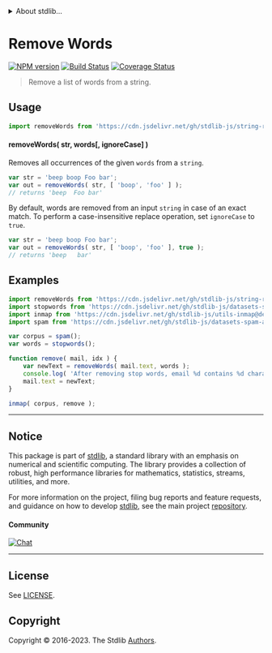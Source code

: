 <!--

@license Apache-2.0

Copyright (c) 2018 The Stdlib Authors.

Licensed under the Apache License, Version 2.0 (the "License");
you may not use this file except in compliance with the License.
You may obtain a copy of the License at

   http://www.apache.org/licenses/LICENSE-2.0

Unless required by applicable law or agreed to in writing, software
distributed under the License is distributed on an "AS IS" BASIS,
WITHOUT WARRANTIES OR CONDITIONS OF ANY KIND, either express or implied.
See the License for the specific language governing permissions and
limitations under the License.

-->


<details>
  <summary>
    About stdlib...
  </summary>
  <p>We believe in a future in which the web is a preferred environment for numerical computation. To help realize this future, we've built stdlib. stdlib is a standard library, with an emphasis on numerical and scientific computation, written in JavaScript (and C) for execution in browsers and in Node.js.</p>
  <p>The library is fully decomposable, being architected in such a way that you can swap out and mix and match APIs and functionality to cater to your exact preferences and use cases.</p>
  <p>When you use stdlib, you can be absolutely certain that you are using the most thorough, rigorous, well-written, studied, documented, tested, measured, and high-quality code out there.</p>
  <p>To join us in bringing numerical computing to the web, get started by checking us out on <a href="https://github.com/stdlib-js/stdlib">GitHub</a>, and please consider <a href="https://opencollective.com/stdlib">financially supporting stdlib</a>. We greatly appreciate your continued support!</p>
</details>

# Remove Words

[![NPM version][npm-image]][npm-url] [![Build Status][test-image]][test-url] [![Coverage Status][coverage-image]][coverage-url] <!-- [![dependencies][dependencies-image]][dependencies-url] -->

> Remove a list of words from a string.

<section class="intro">

</section>

<!-- /.intro -->



<section class="usage">

## Usage

```javascript
import removeWords from 'https://cdn.jsdelivr.net/gh/stdlib-js/string-remove-words@deno/mod.js';
```

#### removeWords( str, words\[, ignoreCase] )

Removes all occurrences of the given `words` from a `string`.

```javascript
var str = 'beep boop Foo bar';
var out = removeWords( str, [ 'boop', 'foo' ] );
// returns 'beep  Foo bar'
```

By default, words are removed from an input `string` in case of an exact match. To perform a case-insensitive replace operation, set `ignoreCase` to `true`.

```javascript
var str = 'beep boop Foo bar';
var out = removeWords( str, [ 'boop', 'foo' ], true );
// returns 'beep   bar'
```

</section>

<!-- /.usage -->

<section class="examples">

## Examples

<!-- eslint no-undef: "error" -->

```javascript
import removeWords from 'https://cdn.jsdelivr.net/gh/stdlib-js/string-remove-words@deno/mod.js';
import stopwords from 'https://cdn.jsdelivr.net/gh/stdlib-js/datasets-stopwords-en@deno/mod.js';
import inmap from 'https://cdn.jsdelivr.net/gh/stdlib-js/utils-inmap@deno/mod.js';
import spam from 'https://cdn.jsdelivr.net/gh/stdlib-js/datasets-spam-assassin@deno/mod.js';

var corpus = spam();
var words = stopwords();

function remove( mail, idx ) {
    var newText = removeWords( mail.text, words );
    console.log( 'After removing stop words, email %d contains %d characters. Originally, it contained %d.', idx, newText.length, mail.text.length );
    mail.text = newText;
}

inmap( corpus, remove );
```

</section>

<!-- /.examples -->



<!-- Section for related `stdlib` packages. Do not manually edit this section, as it is automatically populated. -->

<section class="related">

</section>

<!-- /.related -->

<!-- Section for all links. Make sure to keep an empty line after the `section` element and another before the `/section` close. -->


<section class="main-repo" >

* * *

## Notice

This package is part of [stdlib][stdlib], a standard library with an emphasis on numerical and scientific computing. The library provides a collection of robust, high performance libraries for mathematics, statistics, streams, utilities, and more.

For more information on the project, filing bug reports and feature requests, and guidance on how to develop [stdlib][stdlib], see the main project [repository][stdlib].

#### Community

[![Chat][chat-image]][chat-url]

---

## License

See [LICENSE][stdlib-license].


## Copyright

Copyright &copy; 2016-2023. The Stdlib [Authors][stdlib-authors].

</section>

<!-- /.stdlib -->

<!-- Section for all links. Make sure to keep an empty line after the `section` element and another before the `/section` close. -->

<section class="links">

[npm-image]: http://img.shields.io/npm/v/@stdlib/string-remove-words.svg
[npm-url]: https://npmjs.org/package/@stdlib/string-remove-words

[test-image]: https://github.com/stdlib-js/string-remove-words/actions/workflows/test.yml/badge.svg?branch=main
[test-url]: https://github.com/stdlib-js/string-remove-words/actions/workflows/test.yml?query=branch:main

[coverage-image]: https://img.shields.io/codecov/c/github/stdlib-js/string-remove-words/main.svg
[coverage-url]: https://codecov.io/github/stdlib-js/string-remove-words?branch=main

<!--

[dependencies-image]: https://img.shields.io/david/stdlib-js/string-remove-words.svg
[dependencies-url]: https://david-dm.org/stdlib-js/string-remove-words/main

-->

[chat-image]: https://img.shields.io/gitter/room/stdlib-js/stdlib.svg
[chat-url]: https://app.gitter.im/#/room/#stdlib-js_stdlib:gitter.im

[stdlib]: https://github.com/stdlib-js/stdlib

[stdlib-authors]: https://github.com/stdlib-js/stdlib/graphs/contributors

[cli-section]: https://github.com/stdlib-js/string-remove-words#cli
[cli-url]: https://github.com/stdlib-js/string-remove-words/tree/cli
[@stdlib/string-remove-words]: https://github.com/stdlib-js/string-remove-words/tree/main

[umd]: https://github.com/umdjs/umd
[es-module]: https://developer.mozilla.org/en-US/docs/Web/JavaScript/Guide/Modules

[deno-url]: https://github.com/stdlib-js/string-remove-words/tree/deno
[umd-url]: https://github.com/stdlib-js/string-remove-words/tree/umd
[esm-url]: https://github.com/stdlib-js/string-remove-words/tree/esm
[branches-url]: https://github.com/stdlib-js/string-remove-words/blob/main/branches.md

[stdlib-license]: https://raw.githubusercontent.com/stdlib-js/string-remove-words/main/LICENSE

[standard-streams]: https://en.wikipedia.org/wiki/Standard_streams

</section>

<!-- /.links -->
